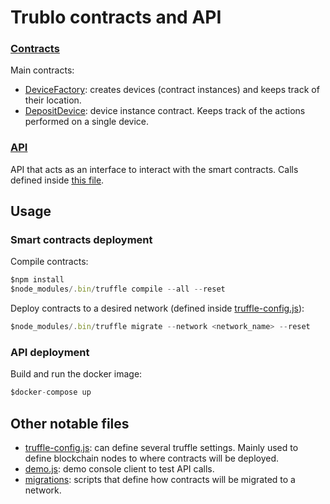 # Trublo contracts and API

### [Contracts](contracts)
Main contracts:
- [DeviceFactory](contracts/DeviceFactory.sol): creates devices (contract instances) and keeps track of their location.
- [DepositDevice](contracts/DepositDevice.sol): device instance contract. Keeps track of the actions performed on a single device.

### [API](src)
API that acts as an interface to interact with the smart contracts.
Calls defined inside [this file](src/routes/devices.js).

## Usage

### Smart contracts deployment
Compile contracts:
```javascript
$npm install
$node_modules/.bin/truffle compile --all --reset
```

Deploy contracts to a desired network (defined inside [truffle-config.js](truffle-config.js)):
```javascript
$node_modules/.bin/truffle migrate --network <network_name> --reset
```

### API deployment
Build and run the docker image:
```javascript
$docker-compose up
```

## Other notable files
- [truffle-config.js](truffle-config.js): can define several truffle settings. Mainly used to define blockchain nodes to where contracts will be deployed.
- [demo.js](demo.js): demo console client to test API calls.
- [migrations](migrations): scripts that define how contracts will be migrated to a network.

